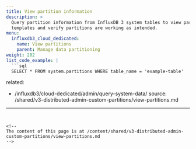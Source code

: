 ```yaml
---
title: View partition information
description: >
  Query partition information from InfluxDB 3 system tables to view partition 
  templates and verify partitions are working as intended.
menu:
  influxdb3_cloud_dedicated:
    name: View partitions
    parent: Manage data partitioning
weight: 202
list_code_example: |
  ```sql
  SELECT * FROM system.partitions WHERE table_name = 'example-table'
  ```
related:
  - /influxdb3/cloud-dedicated/admin/query-system-data/
source: /shared/v3-distributed-admin-custom-partitions/view-partitions.md
---
```


<!-- 
The content of this page is at /content/shared/v3-distributed-admin-custom-partitions/view-partitions.md
-->
